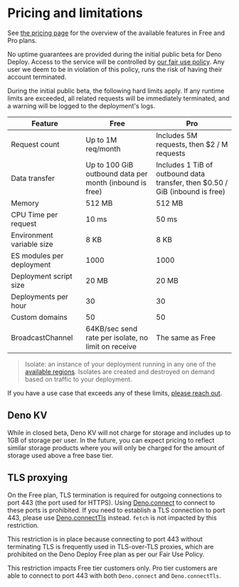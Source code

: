 # Pricing and limitations

See [the pricing page](https://www.deno.com/deploy/pricing) for the overview of
the available features in Free and Pro plans.

No uptime guarantees are provided during the initial public beta for Deno
Deploy. Access to the service will be controlled by
[our fair use policy](https://www.deno.com/deploy/fair-use-policy). Any user we
deem to be in violation of this policy, runs the risk of having their account
terminated.

During the initial public beta, the following hard limits apply. If any runtime
limits are exceeded, all related requests will be immediately terminated, and a
warning will be logged to the deployment's logs.

| Feature                   | Free                                                    | Pro                                                                          |
| ------------------------- | ------------------------------------------------------- | ---------------------------------------------------------------------------- |
| Request count             | Up to 1M req/month                                      | Includes 5M requests, then $2 / M requests                                   |
| Data transfer             | Up to 100 GiB outbound data per month (inbound is free) | Includes 1 TiB of outbound data transfer, then $0.50 / GiB (inbound is free) |
| Memory                    | 512 MB                                                  | 512 MB                                                                       |
| CPU Time per request      | 10 ms                                                   | 50 ms                                                                        |
| Environment variable size | 8 KB                                                    | 8 KB                                                                         |
| ES modules per deployment | 1000                                                    | 1000                                                                         |
| Deployment script size    | 20 MB                                                   | 20 MB                                                                        |
| Deployments per hour      | 30                                                      | 30                                                                           |
| Custom domains            | 50                                                      | 50                                                                           |
| BroadcastChannel          | 64KB/sec send rate per isolate, no limit on receive     | The same as Free                                                             |

> Isolate: an instance of your deployment running in any one of the
> [available regions](regions). Isolates are created and destroyed on demand
> based on traffic to your deployment.

If you have a use case that exceeds any of these limits,
[please reach out](mailto:deploy@deno.com).

## Deno KV

While in closed beta, Deno KV will not charge for storage and includes up to 1GB
of storage per user. In the future, you can expect pricing to reflect similar
storage products where you will only be charged for the amount of storage used
above a free base tier.

## TLS proxying

On the Free plan, TLS termination is required for outgoing connections to port
443 (the port used for HTTPS). Using
[Deno.connect](https://deno.land/api?s=Deno.connect) to connect to these ports
is prohibited. If you need to establish a TLS connection to port 443, please use
[Deno.connectTls](https://deno.land/api?s=Deno.connectTls) instead. `fetch` is
not impacted by this restriction.

This restriction is in place because connecting to port 443 without terminating
TLS is frequently used in TLS-over-TLS proxies, which are prohibited on the Deno
Deploy Free plan as per our Fair Use Policy.

This restriction impacts Free tier customers only. Pro tier customers are able
to connect to port 443 with both `Deno.connect` and `Deno.connectTls`.
